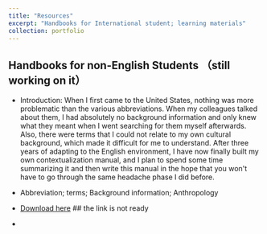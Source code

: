 ```yaml
---
title: "Resources"
excerpt: "Handbooks for International student; learning materials"
collection: portfolio
---
```


## Handbooks for non-English Students （still working on it）

- Introduction: When I first came to the United States, nothing was more problematic than the various abbreviations. When my colleagues talked about them, I had absolutely no background information and only knew what they meant when I went searching for them myself afterwards. Also, there were terms that I could not relate to my own cultural background, which made it difficult for me to understand. After three years of adapting to the English environment, I have now finally built my own contextualization manual, and I plan to spend some time summarizing it and then write this manual in the hope that you won't have to go through the same headache phase I did before.


- Abbreviation; terms; Background information; Anthropology

- [Download here](http://rzliu37.github.io/portfolio/xxxx.pdf)  ## the link is not ready

-










